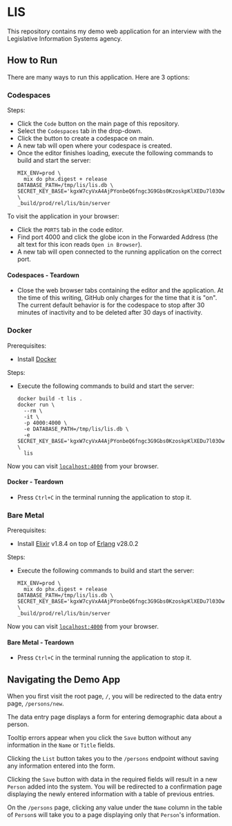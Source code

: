# LIS

This repository contains my demo web application for an interview with the Legislative Information Systems agency.

## How to Run

There are many ways to run this application. Here are 3 options:

### Codespaces

Steps:

- Click the `Code` button on the main page of this repository.
- Select the `Codespaces` tab in the drop-down.
- Click the button to create a codespace on main.
- A new tab will open where your codespace is created.
- Once the editor finishes loading, execute the following commands to build and start the server:
  ```console
  MIX_ENV=prod \
    mix do phx.digest + release 
  DATABASE_PATH=/tmp/lis/lis.db \
  SECRET_KEY_BASE='kgxW7cyVxA4AjPYonbeQ6fngc3G9Gbs0KzoskpKlXEDu7l03Ow80gnubD/56yAPr' \
  _build/prod/rel/lis/bin/server
  ```

To visit the application in your browser:

- Click the `PORTS` tab in the code editor.
- Find port 4000 and click the globe icon in the Forwarded Address (the alt text for this icon reads `Open in Browser`).
- A new tab will open connected to the running application on the correct port.

#### Codespaces - Teardown

- Close the web browser tabs containing the editor and the application. At the time of this writing, GitHub only charges for the time that it is "on". The current default behavior is for the codespace to stop after 30 minutes of inactivity and to be deleted after 30 days of inactivity.

### Docker

Prerequisites:

- Install [Docker](https://www.docker.com/)

Steps:

- Execute the following commands to build and start the server:

  ```console
  docker build -t lis .
  docker run \
    --rm \
    -it \
    -p 4000:4000 \
    -e DATABASE_PATH=/tmp/lis/lis.db \
    -e SECRET_KEY_BASE='kgxW7cyVxA4AjPYonbeQ6fngc3G9Gbs0KzoskpKlXEDu7l03Ow80gnubD/56yAPr' \
    lis
  ```

Now you can visit [`localhost:4000`](http://localhost:4000) from your browser.

#### Docker - Teardown

- Press `Ctrl+C` in the terminal running the application to stop it.

### Bare Metal

Prerequisites:

- Install [Elixir](https://elixir-lang.org/install.html) v1.8.4 on top of [Erlang](https://elixir-lang.org/install.html#installing-erlang) v28.0.2

Steps:

- Execute the following commands to build and start the server:
  ```console
  MIX_ENV=prod \
    mix do phx.digest + release 
  DATABASE_PATH=/tmp/lis/lis.db \
  SECRET_KEY_BASE='kgxW7cyVxA4AjPYonbeQ6fngc3G9Gbs0KzoskpKlXEDu7l03Ow80gnubD/56yAPr' \
  _build/prod/rel/lis/bin/server
  ```

Now you can visit [`localhost:4000`](http://localhost:4000) from your browser.

#### Bare Metal - Teardown

- Press `Ctrl+C` in the terminal running the application to stop it.

## Navigating the Demo App

When you first visit the root page, `/`, you will be redirected to the data entry page, `/persons/new`.

The data entry page displays a form for entering demographic data about a person.

Tooltip errors appear when you click the `Save` button without any information in the `Name` or `Title` fields.

Clicking the `List` button takes you to the `/persons` endpoint without saving any information entered into the form.

Clicking the `Save` button with data in the required fields will result in a new `Person` added into the system. You will be redirected to a confirmation page displaying the newly entered information with a table of previous entries.

On the `/persons` page, clicking any value under the `Name` column in the table of `Person`s will take you to a page displaying only that `Person`'s information.